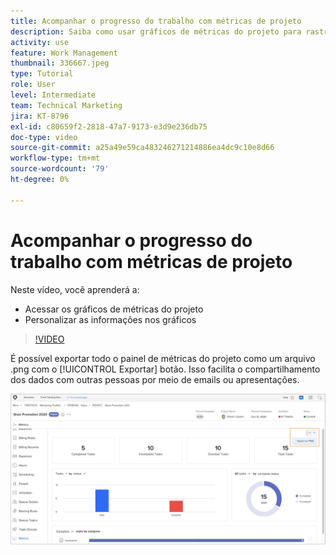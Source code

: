 ```yaml
---
title: Acompanhar o progresso do trabalho com métricas de projeto
description: Saiba como usar gráficos de métricas do projeto para rastrear o progresso do trabalho no projeto no [!DNL  Workfront].
activity: use
feature: Work Management
thumbnail: 336667.jpeg
type: Tutorial
role: User
level: Intermediate
team: Technical Marketing
jira: KT-8796
exl-id: c80659f2-2818-47a7-9173-e3d9e236db75
doc-type: video
source-git-commit: a25a49e59ca483246271214886ea4dc9c10e8d66
workflow-type: tm+mt
source-wordcount: '79'
ht-degree: 0%

---
```


# Acompanhar o progresso do trabalho com métricas de projeto

Neste vídeo, você aprenderá a:

* Acessar os gráficos de métricas do projeto
* Personalizar as informações nos gráficos

>[!VIDEO](https://video.tv.adobe.com/v/336667/?quality=12&learn=on)

É possível exportar todo o painel de métricas do projeto como um arquivo .png com o [!UICONTROL Exportar] botão. Isso facilita o compartilhamento dos dados com outras pessoas por meio de emails ou apresentações.

![Página Métricas do projeto exportado](assets/planner-fund-metrics-export.png)

<!---
Overview of project metrics
--->
